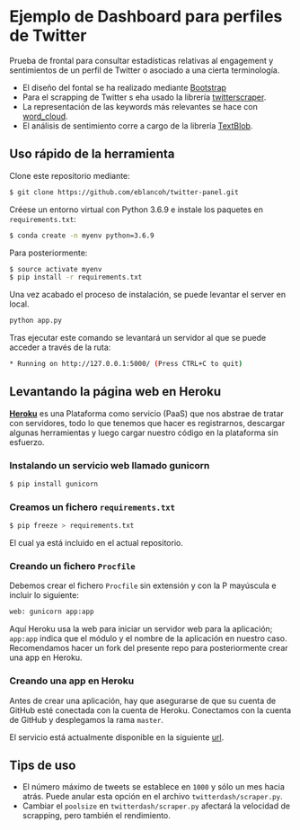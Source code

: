 # Ejemplo de Dashboard para perfiles de Twitter

Prueba de frontal para consultar estadísticas relativas al engagement y sentimientos de un perfil de Twitter o asociado a una cierta terminología.
* El diseño del fontal se ha realizado mediante [Bootstrap](https://bootstrapstudio.io)
* Para el scrapping de Twitter s eha usado la librería [twitterscraper](https://github.com/taspinar/twitterscraper).
* La representación de las keywords más relevantes se hace con [word_cloud](https://github.com/amueller/word_cloud).
* El análisis de sentimiento corre a cargo de la librería [TextBlob](https://github.com/sloria/textblob).


## Uso rápido de la herramienta
Clone este repositorio mediante:
```bash 
$ git clone https://github.com/eblancoh/twitter-panel.git
```

Créese un entorno virtual con Python 3.6.9 e instale los paquetes en `requirements.txt`:

```bash 
$ conda create -n myenv python=3.6.9
```
Para posteriormente:
```bash
$ source activate myenv
$ pip install -r requirements.txt
```
Una vez acabado el proceso de instalación, se puede levantar el server en local.

```python
python app.py
```
Tras ejecutar este comando se levantará un servidor al que se puede acceder a través de la ruta:

```bash
* Running on http://127.0.0.1:5000/ (Press CTRL+C to quit)
```

## Levantando la página web en Heroku

[**Heroku**](https://dashboard.heroku.com/apps) es una Plataforma como servicio (PaaS) que nos abstrae de tratar con servidores, todo lo que tenemos que hacer es registrarnos, descargar algunas herramientas y luego cargar nuestro código en la plataforma sin esfuerzo.
### Instalando un servicio web llamado **gunicorn**

```bash 
$ pip install gunicorn
```
### Creamos un fichero `requirements.txt`

```bash 
$ pip freeze > requirements.txt
```
El cual ya está incluido en el actual repositorio.

### Creando un fichero `Procfile`

Debemos crear el fichero `Procfile` sin extensión y con la P mayúscula e incluir lo siguiente:

```bash 
web: gunicorn app:app
```
Aquí Heroku usa la web para iniciar un servidor web para la aplicación; `app:app` indica que el módulo y el nombre de la aplicación en nuestro caso.
Recomendamos hacer un fork del presente repo para posteriormente crear una app en Heroku.

### Creando una app en Heroku
Antes de crear una aplicación, hay que asegurarse de que su cuenta de GitHub esté conectada con la cuenta de Heroku. Conectamos con la cuenta de GitHub y desplegamos la rama `master`.

El servicio está actualmente disponible en la siguiente [url]().


## Tips de uso

* El número máximo de tweets se establece en `1000` y sólo un mes hacia atrás. Puede anular esta opción en el archivo `twitterdash/scraper.py`.
* Cambiar el `poolsize` en `twitterdash/scraper.py` afectará la velocidad de scrapping, pero también el rendimiento.
